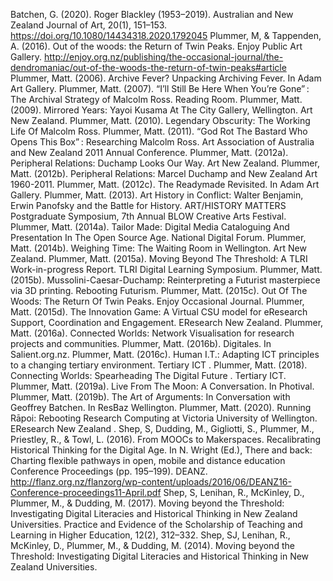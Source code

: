 

Batchen, G. (2020). Roger Blackley (1953–2019). Australian and New Zealand Journal of Art, 20(1), 151–153. https://doi.org/10.1080/14434318.2020.1792045
Plummer, M, & Tappenden, A. (2016). Out of the woods: the Return of Twin Peaks. Enjoy Public Art Gallery. http://enjoy.org.nz/publishing/the-occasional-journal/the-dendromaniac/out-of-the-woods-the-return-of-twin-peaks#article
Plummer, Matt. (2006). Archive Fever? Unpacking Archiving Fever. In Adam Art Gallery.
Plummer, Matt. (2007). “I’ll Still Be Here When You’re Gone” : The Archival Strategy of Malcolm Ross. Reading Room.
Plummer, Matt. (2009). Mirrored Years: Yayoi Kusama At The City Gallery, Wellington. Art New Zealand.
Plummer, Matt. (2010). Legendary Obscurity: The Working Life Of Malcolm Ross.
Plummer, Matt. (2011). “God Rot The Bastard Who Opens This Box” : Researching Malcolm Ross. Art Association of Australia and New Zealand 2011 Annual Conference.
Plummer, Matt. (2012a). Peripheral Relations: Duchamp Looks Our Way. Art New Zealand.
Plummer, Matt. (2012b). Peripheral Relations: Marcel Duchamp and New Zealand Art 1960-2011.
Plummer, Matt. (2012c). The Readymade Revisited. In Adam Art Gallery.
Plummer, Matt. (2013). Art History in Conflict: Walter Benjamin, Erwin Panofsky and the Battle for History. ART/HISTORY MATTERS Postgraduate Symposium, 7th Annual BLOW Creative Arts Festival.
Plummer, Matt. (2014a). Tailor Made: Digital Media Cataloguing And Presentation In The Open Source Age. National Digital Forum.
Plummer, Matt. (2014b). Weighing Time: The Waiting Room in Wellington. Art New Zealand.
Plummer, Matt. (2015a). Moving Beyond The Threshold: A TLRI Work-in-progress Report. TLRI Digital Learning Symposium.
Plummer, Matt. (2015b). Mussolini-Caesar-Duchamp:​ Reinterpreting a Futurist masterpiece via 3D printing. Rebooting Futurism.
Plummer, Matt. (2015c). Out Of The Woods: The Return Of Twin Peaks. Enjoy Occasional Journal.
Plummer, Matt. (2015d). The Innovation Game: A Virtual CSU model for eResearch Support, Coordination and Engagement. EResearch New Zealand.
Plummer, Matt. (2016a). Connected Worlds: Network Visualisation for research projects and communities.
Plummer, Matt. (2016b). Digitales. In Salient.org.nz.
Plummer, Matt. (2016c). Human I.T.: Adapting ICT principles to a changing tertiary environment​. Tertiary ICT .
Plummer, Matt. (2018). Connecting Worlds: Spearheading The Digital Future . Tertiary ICT.
Plummer, Matt. (2019a). Live From The Moon: A Conversation. In Photival.
Plummer, Matt. (2019b). The Art of Arguments: In Conversation with Geoffrey Batchen. In ResBaz Wellington.
Plummer, Matt. (2020). Running Rāpoi: Rebooting Research Computing at Victoria University of Wellington. EResearch New Zealand .
Shep, S, Dudding, M., Gigliotti, S., Plummer, M., Priestley, R., & Towl, L. (2016). From MOOCs to Makerspaces. Recalibrating Historical Thinking for the Digital Age. In N. Wright (Ed.), There and back: Charting flexible pathways in open, mobile and distance education Conference Proceedings (pp. 195–199). DEANZ. http://flanz.org.nz/flanzorg/wp-content/uploads/2016/06/DEANZ16-Conference-proceedings11-April.pdf
Shep, S, Lenihan, R., McKinley, D., Plummer, M., & Dudding, M. (2017). Moving beyond the Threshold: Investigating Digital Literacies and Historical Thinking in New Zealand Universities. Practice and Evidence of the Scholarship of Teaching and Learning in Higher Education, 12(2), 312–332.
Shep, SJ, Lenihan, R., McKinley, D., Plummer, M., & Dudding, M. (2014). Moving beyond the Threshold: Investigating Digital Literacies and Historical Thinking in New Zealand Universities. 